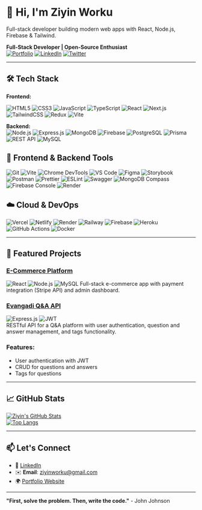 # 👋 Hi, I'm Ziyin Worku
Full-stack developer building modern web apps with React, Node.js, Firebase & Tailwind.  


**Full-Stack Developer | Open-Source Enthusiast**  
[![Portfolio](https://img.shields.io/badge/🌐-Portfolio-blue)](https://ziyintech.com/)
[![LinkedIn](https://img.shields.io/badge/🔗-LinkedIn-0A66C2)](https://www.linkedin.com/in/ziyin-worku-4a8979171/)
[![Twitter](https://img.shields.io/badge/🐦-Twitter-1DA1F2)]()

---

## 🛠️ Tech Stack

**Frontend:**  

![HTML5](https://img.shields.io/badge/-HTML5-E34F26?style=flat-square&logo=html5&logoColor=white)
![CSS3](https://img.shields.io/badge/-CSS3-1572B6?style=flat-square&logo=css3&logoColor=white)
![JavaScript](https://img.shields.io/badge/-JavaScript-F7DF1E?style=flat-square&logo=javascript&logoColor=black)
![TypeScript](https://img.shields.io/badge/-TypeScript-3178C6?style=flat-square&logo=typescript&logoColor=white)
![React](https://img.shields.io/badge/-React-61DAFB?style=flat-square&logo=react&logoColor=black)
![Next.js](https://img.shields.io/badge/-Next.js-000000?style=flat-square&logo=next.js&logoColor=white)
![TailwindCSS](https://img.shields.io/badge/-TailwindCSS-38B2AC?style=flat-square&logo=tailwind-css&logoColor=white)
![Redux](https://img.shields.io/badge/-Redux-764ABC?style=flat-square&logo=redux&logoColor=white)
![Vite](https://img.shields.io/badge/-Vite-646CFF?style=flat-square&logo=vite&logoColor=white)





**Backend:**  
![Node.js](https://img.shields.io/badge/-Node.js-339933?style=flat-square&logo=node.js&logoColor=white)
![Express.js](https://img.shields.io/badge/-Express.js-000000?style=flat-square&logo=express&logoColor=white)
![MongoDB](https://img.shields.io/badge/-MongoDB-47A248?style=flat-square&logo=mongodb&logoColor=white)
![Firebase](https://img.shields.io/badge/-Firebase-FFCA28?style=flat-square&logo=firebase&logoColor=black)
![PostgreSQL](https://img.shields.io/badge/-PostgreSQL-336791?style=flat-square&logo=postgresql&logoColor=white)
![Prisma](https://img.shields.io/badge/-Prisma-2D3748?style=flat-square&logo=prisma&logoColor=white)
![REST API](https://img.shields.io/badge/-REST%20API-005571?style=flat-square)
![MySQL](https://img.shields.io/badge/-MySQL-4479A1?style=flat-square&logo=mysql&logoColor=white)

## 🧰 Frontend & Backend Tools
![Git](https://img.shields.io/badge/-Git-F05032?style=flat-square&logo=git&logoColor=white)
![Vite](https://img.shields.io/badge/-Vite-646CFF?style=flat-square&logo=vite&logoColor=white)
![Chrome DevTools](https://img.shields.io/badge/-Chrome%20DevTools-4285F4?style=flat-square&logo=google-chrome&logoColor=white)
![VS Code](https://img.shields.io/badge/-VS%20Code-007ACC?style=flat-square&logo=visual-studio-code&logoColor=white)
![Figma](https://img.shields.io/badge/-Figma-F24E1E?style=flat-square&logo=figma&logoColor=white)
![Storybook](https://img.shields.io/badge/-Storybook-FF4785?style=flat-square&logo=storybook&logoColor=white)
![Postman](https://img.shields.io/badge/-Postman-FF6C37?style=flat-square&logo=postman&logoColor=white)
![Prettier](https://img.shields.io/badge/-Prettier-F7B93E?style=flat-square&logo=prettier&logoColor=black)
![ESLint](https://img.shields.io/badge/-ESLint-4B32C3?style=flat-square&logo=eslint&logoColor=white)
![Swagger](https://img.shields.io/badge/-Swagger-85EA2D?style=flat-square&logo=swagger&logoColor=black)
![MongoDB Compass](https://img.shields.io/badge/-MongoDB%20Compass-47A248?style=flat-square&logo=mongodb&logoColor=white)
![Firebase Console](https://img.shields.io/badge/-Firebase%20Console-FFCA28?style=flat-square&logo=firebase&logoColor=black)
![Render](https://img.shields.io/badge/-Render-46E3B7?style=flat-square&logo=render&logoColor=black)


## ☁️ Cloud & DevOps

![Vercel](https://img.shields.io/badge/-Vercel-000000?style=flat-square&logo=vercel&logoColor=white)
![Netlify](https://img.shields.io/badge/-Netlify-00C7B7?style=flat-square&logo=netlify&logoColor=white)
![Render](https://img.shields.io/badge/-Render-46E3B7?style=flat-square&logo=render&logoColor=black)
![Railway](https://img.shields.io/badge/-Railway-000000?style=flat-square&logo=railway&logoColor=white)
![Firebase](https://img.shields.io/badge/-Firebase-FFCA28?style=flat-square&logo=firebase&logoColor=black)
![Heroku](https://img.shields.io/badge/-Heroku-430098?style=flat-square&logo=heroku&logoColor=white)
![GitHub Actions](https://img.shields.io/badge/-GitHub%20Actions-2088FF?style=flat-square&logo=github-actions&logoColor=white)
![Docker](https://img.shields.io/badge/-Docker-2496ED?style=flat-square&logo=docker&logoColor=white)

---

## 🚀 Featured Projects

### [E-Commerce Platform](https://github.com/ziyin-worku/Amazon_clone)
![React](https://img.shields.io/badge/-React-61DAFB) ![Node.js](https://img.shields.io/badge/-Node.js-339933) 
![MySQL](https://img.shields.io/badge/-MySQL-4479A1)
Full-stack e-commerce app with payment integration (Stripe API) and admin dashboard.

### [Evangadi Q&A API](https://github.com/ziyin-worku/EVANGADI_FORUM_final)
![Express.js](https://img.shields.io/badge/-Express.js-000000) ![JWT](https://img.shields.io/badge/-JWT-000000)  
RESTful API for a Q&A platform with user authentication, question and answer management, and tags functionality.

### Features:
- User authentication with JWT
- CRUD for questions and answers
- Tags for questions

---

## 📈 GitHub Stats

[![Ziyin's GitHub Stats](https://github-readme-stats.vercel.app/api?username=ziyin-worku&show_icons=true&theme=dark)](https://github.com/ziyin-worku)  
[![Top Langs](https://github-readme-stats.vercel.app/api/top-langs/?username=ziyin-worku&layout=compact&theme=dark)](https://github.com/ziyin-worku)


---

## 📫 Let's Connect

- 💼 [LinkedIn](https://linkedin.com/in/ziyinworku)  
- ✉️ **Email**: ziyinworku@gmail.com  
- 🌍 [Portfolio Website](https://ziyintech.com/)  

---

**"First, solve the problem. Then, write the code."** - John Johnson  
